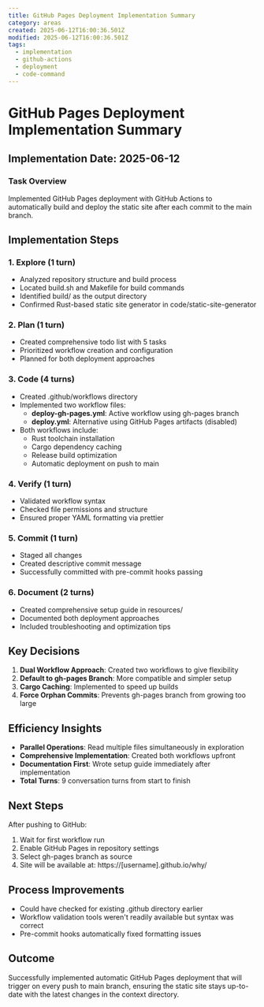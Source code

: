 ```yaml
---
title: GitHub Pages Deployment Implementation Summary
category: areas
created: 2025-06-12T16:00:36.501Z
modified: 2025-06-12T16:00:36.501Z
tags:
  - implementation
  - github-actions
  - deployment
  - code-command
---
```


# GitHub Pages Deployment Implementation Summary

## Implementation Date: 2025-06-12

### Task Overview

Implemented GitHub Pages deployment with GitHub Actions to automatically build and deploy the static site after each commit to the main branch.

## Implementation Steps

### 1. Explore (1 turn)

- Analyzed repository structure and build process
- Located build.sh and Makefile for build commands
- Identified build/ as the output directory
- Confirmed Rust-based static site generator in code/static-site-generator

### 2. Plan (1 turn)

- Created comprehensive todo list with 5 tasks
- Prioritized workflow creation and configuration
- Planned for both deployment approaches

### 3. Code (4 turns)

- Created .github/workflows directory
- Implemented two workflow files:
  - **deploy-gh-pages.yml**: Active workflow using gh-pages branch
  - **deploy.yml**: Alternative using GitHub Pages artifacts (disabled)
- Both workflows include:
  - Rust toolchain installation
  - Cargo dependency caching
  - Release build optimization
  - Automatic deployment on push to main

### 4. Verify (1 turn)

- Validated workflow syntax
- Checked file permissions and structure
- Ensured proper YAML formatting via prettier

### 5. Commit (1 turn)

- Staged all changes
- Created descriptive commit message
- Successfully committed with pre-commit hooks passing

### 6. Document (2 turns)

- Created comprehensive setup guide in resources/
- Documented both deployment approaches
- Included troubleshooting and optimization tips

## Key Decisions

1. **Dual Workflow Approach**: Created two workflows to give flexibility
2. **Default to gh-pages Branch**: More compatible and simpler setup
3. **Cargo Caching**: Implemented to speed up builds
4. **Force Orphan Commits**: Prevents gh-pages branch from growing too large

## Efficiency Insights

- **Parallel Operations**: Read multiple files simultaneously in exploration
- **Comprehensive Implementation**: Created both workflows upfront
- **Documentation First**: Wrote setup guide immediately after implementation
- **Total Turns**: 9 conversation turns from start to finish

## Next Steps

After pushing to GitHub:

1. Wait for first workflow run
2. Enable GitHub Pages in repository settings
3. Select gh-pages branch as source
4. Site will be available at: https://[username].github.io/why/

## Process Improvements

- Could have checked for existing .github directory earlier
- Workflow validation tools weren't readily available but syntax was correct
- Pre-commit hooks automatically fixed formatting issues

## Outcome

Successfully implemented automatic GitHub Pages deployment that will trigger on every push to main branch, ensuring the static site stays up-to-date with the latest changes in the context directory.
